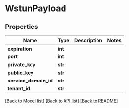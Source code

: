 # WstunPayload

## Properties
Name | Type | Description | Notes
------------ | ------------- | ------------- | -------------
**expiration** | **int** |  | 
**port** | **int** |  | 
**private_key** | **str** |  | 
**public_key** | **str** |  | 
**service_domain_id** | **str** |  | 
**tenant_id** | **str** |  | 

[[Back to Model list]](../README.md#documentation-for-models) [[Back to API list]](../README.md#documentation-for-api-endpoints) [[Back to README]](../README.md)

